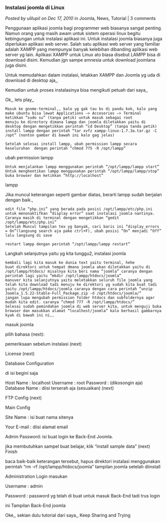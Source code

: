 ### **Instalasi joomla di Linux**
_Posted by ulilupil on Dec 17, 2010_
in Joomla, News, Tutorial | 3 comments	

Penggunaan aplikasi joomla bagi programmer web biasanya sangat penting. Namun orang yang masih awam untuk sistem operasi linux begitu kebingungan untuk instalasi aplikasi ini. Untuk instalasi joomla biasanya juga diperlukan aplikasi web server. Salah satu aplikasi web server yang familiar adalah XAMPP yang mempunyai banyak kelebihan dibanding aplikasi web server yg lain. Aplikasi XAMPP untuk Linux ato biasa disebut LAMPP bisa di download disini. Kemudian jgn sampe amnesia untuk download joomlana juga  disini.

Untuk memudahkan dalam instalasi, letakkan XAMPP dan Joomla yg uda di download  di desktop aja,,

Kemudian untuk proses instalasinya bisa mengikuti petuah dari saya,,

Ok,, lets play,,

    Masuk ke gnome-terminal,, kalo yg gak tau bs di pandu kok, kalo yang make ubuntu bisa lewat Applications –> Accesories –> Terminal
    ketikkan “sudo su” (tanpa petik) untuk masuk sebagai root
    menuju ke directory dimana lampp dan joomla diletakkan yaitu di desktop dengan mengetikkan perintah “cd Desktop” (tanpa tanda petik)
    install lampp dengan perintah “tar xvfz xampp-linux-1.7.3a.tar.gz -C /opt” (nonton gambar di bawah ini kalo gag jelas)

    Setelah selesai install lampp, ubah permission lampp secara keseluruhan  dengan perintah “chmod 775 -R /opt/lampp”

ubah permission lampp

    Untuk menjalankan lampp menggunakan perintah “/opt/lampp/lampp start”
    Untuk menghentikan lampp menggunakan perintah “/opt/lampp/lampp/stop”
    buka browser dan ketikkan “http://localhost”

lampp

Jika muncul keterangan seperti gambar diatas, berarti lampp sudah berjalan dengan baik.,

    edit file “php.ini” yang berada pada posisi /opt/lampp/etc/php.ini untuk menonaktifkan “display error” saat instalasi joomla nantinya. Caranya masih di terminal dengan mengetikkan “gedit /opt/lampp/etc/php.ini”
    Setelah Muncul tampilan tex yg banyak, cari baris ini “display_errors = On”(langsung search aja pake ctrl+F), ubah posisi “On” menjadi “Off” lalu langsung di save

    restart lampp dengan perintah “/opt/lampp/lampp restart”

Langkah selanjutnya yaitu yg kita tunggu2, instalasi joomla

    kembali lagi kita masuk ke dunia text yaitu terminal, hehe
    buat direktori untuk tempat dmana joomla akan diletakkan yaitu di /opt/lampp/htdocs/ misalnya kita beri nama “joomla” caranya dengan perintah lagi yaitu “mkdir /opt/lampp/htdocs/joomla”
    manuver kita selanjutnya yaitu meletakkan seluruh file joomla yang telah kita download tadi menuju ke direktori yg sudah kita buat tadi yaitu /opt/lampp/htdocs/joomla caranya dengan cara perintah “unzip Joomla_1.5.22-Stable-Full_Package.zip -d /opt/htdocs/joomla/”
    jangan lupa mengubah permission folder htdocs dan subfoldernya agar mudah kita edit. caranya “chmod 777 -R /opt/lampp/htdocs/”
    Selesai sudah pemindahan joomla di web server kita, untuk menguji buka browser dan masukkan alamat “localhost/joomla” kalo berhasil gambarnya kyak di bawah ini ni,,

masuk joomla

pilih bahasa (next):

pemeriksaan sebelum instalasi (next)

License (next)

Database Configuration

di isi begini saja

Host Name : localhost
Username : root
Password : (dikosongin aja)
Database Name : diisi terserah aja (sesuaikan) (next)

FTP Config (next)


Main Config

Site Name : isi buat nama sitenya

Your E-mail : diisi alamat email

Admin Password: isi buat login ke Back-End Joomla.

jika membutuhkan sampel buat belajar, klik “install sample data” (next)
Finish

baca baik-baik keterangan tersebut, hapus direktori instalasi menggunakan perintah “rm -rf /opt/lampp/htdocs/joomla”
tampilan joomla setelah diinstall


Administration Login
masukan

Username : admin

Password : password yg telah di buat untuk masuk Back-End tadi trus login

ini Tampilan Back-End joomla

Oke,, sekian dulu tutorial dari saya,, Keep Sharing and Trying
